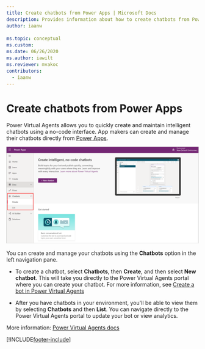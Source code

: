 ```yaml
---
title: Create chatbots from Power Apps | Microsoft Docs
description: Provides information about how to create chatbots from Power Apps.
author: iaanw

ms.topic: conceptual
ms.custom: 
ms.date: 06/26/2020
ms.author: iawilt
ms.reviewer: mvakoc
contributors:
  - iaanw
---
```

# Create chatbots from Power Apps

Power Virtual Agents allows you to quickly create and maintain intelligent chatbots using a no-code interface. App makers can create and manage their chatbots directly from [Power Apps](https://make.powerapps.com). 

![Chatbots from Power Apps.](media/chatbots.png "Chatbots from Power Apps")

You can create and manage your chatbots using the **Chatbots** option in the left navigation pane.

- To create a chatbot, select **Chatbots**, then **Create**, and then select **New chatbot**. This will take you directly to the Power Virtual Agents portal where you can create your chatbot. For more information, see [Create a bot in Power Virtual Agents](/power-virtual-agents/authoring-first-bot)

- After you have chatbots in your environment, you'll be able to view them by selecting **Chatbots** and then **List**. You can navigate directly to the Power Virtual Agents portal to update your bot or view analytics.

More information: [Power Virtual Agents docs](/power-virtual-agents)


[!INCLUDE[footer-include](includes/footer-banner.md)]